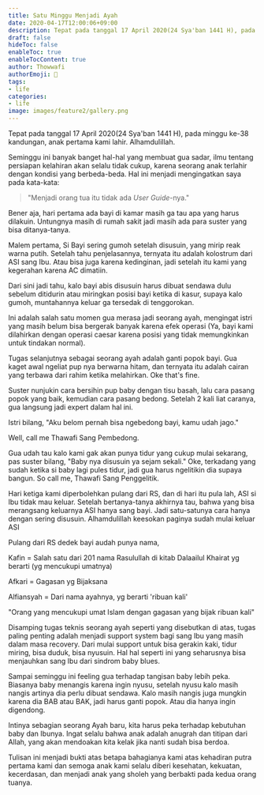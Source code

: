 ```yaml
---
title: Satu Minggu Menjadi Ayah
date: 2020-04-17T12:00:06+09:00
description: Tepat pada tanggal 17 April 2020(24 Sya'ban 1441 H), pada minggu ke-38 kandungan, anak pertama kami lahir. Alhamdulillah..
draft: false
hideToc: false
enableToc: true
enableTocContent: true
author: Thowwafi
authorEmoji: 🤖
tags:
- life
categories:
- life
image: images/feature2/gallery.png
---
```


Tepat pada tanggal 17 April 2020(24 Sya'ban 1441 H), pada minggu ke-38 kandungan, anak pertama kami lahir. Alhamdulillah.

Seminggu ini banyak banget hal-hal yang membuat gua sadar, ilmu tentang persiapan kelahiran akan selalu tidak cukup, karena seorang anak terlahir dengan kondisi yang berbeda-beda. Hal ini menjadi mengingatkan saya pada kata-kata:

> "Menjadi orang tua itu tidak ada _User Guide_-nya."

Bener aja, hari pertama ada bayi di kamar masih ga tau apa yang harus dilakuin. Untungnya masih di rumah sakit jadi masih ada para suster yang bisa ditanya-tanya.

Malem pertama, Si Bayi sering gumoh setelah disusuin, yang mirip reak warna putih. Setelah tahu penjelasannya, ternyata itu adalah kolostrum dari ASI sang Ibu. Atau bisa juga karena kedinginan, jadi setelah itu kami yang kegerahan karena AC dimatiin.

Dari sini jadi tahu, kalo bayi abis disusuin harus dibuat sendawa dulu sebelum ditidurin atau miringkan posisi bayi ketika di kasur, supaya kalo gumoh, muntahannya keluar ga tersedak di tenggorokan.

Ini adalah salah satu momen gua merasa jadi seorang ayah, mengingat istri yang masih belum bisa bergerak banyak karena efek operasi (Ya, bayi kami dilahirkan dengan operasi caesar karena posisi yang tidak memungkinkan untuk tindakan normal).

Tugas selanjutnya sebagai seorang ayah adalah ganti popok bayi. Gua kaget awal ngeliat pup nya berwarna hitam, dan ternyata itu adalah cairan yang terbawa dari rahim ketika melahirkan. Oke that's fine.

Suster nunjukin cara bersihin pup baby dengan tisu basah, lalu cara pasang popok yang baik, kemudian cara pasang bedong. Setelah 2 kali liat caranya, gua langsung jadi expert dalam hal ini.

Istri bilang, "Aku belom pernah bisa ngebedong bayi, kamu udah jago."

Well, call me Thawafi Sang Pembedong.

Gua udah tau kalo kami gak akan punya tidur yang cukup mulai sekarang, pas suster bilang, "Baby nya disusuin ya sejam sekali." Oke, terkadang yang sudah ketika si baby lagi pules tidur, jadi gua harus ngelitikin dia supaya bangun. So call me, Thawafi Sang Penggelitik.

Hari ketiga kami diperbolehkan pulang dari RS, dan di hari itu pula lah, ASI si Ibu tidak mau keluar. Setelah bertanya-tanya akhirnya tau, bahwa yang bisa merangsang keluarnya ASI hanya sang bayi. Jadi satu-satunya cara hanya dengan sering disusuin. Alhamdulillah keesokan paginya sudah mulai keluar ASI

Pulang dari RS dedek bayi audah punya nama,

Kafin = Salah satu dari 201 nama Rasulullah di kitab Dalaailul Khairat yg berarti (yg mencukupi umatnya)

Afkari = Gagasan yg Bijaksana

Alfiansyah = Dari nama ayahnya, yg berarti 'ribuan kali'

"Orang yang mencukupi umat Islam dengan gagasan yang bijak ribuan kali"

Disamping tugas teknis seorang ayah seperti yang disebutkan di atas, tugas paling penting adalah menjadi support system bagi sang Ibu yang masih dalam masa recovery. Dari mulai support untuk bisa gerakin kaki, tidur miring, bisa duduk, bisa nyusuin. Hal hal seperti ini yang seharusnya bisa menjauhkan sang Ibu dari sindrom baby blues.

Sampai seminggu ini feeling gua terhadap tangisan baby lebih peka. Biasanya baby menangis karena ingin nyusu, setelah nyusu kalo masih nangis artinya dia perlu dibuat sendawa. Kalo masih nangis juga mungkin karena dia BAB atau BAK, jadi harus ganti popok. Atau dia hanya ingin digendong.

Intinya sebagian seorang Ayah baru, kita harus peka terhadap kebutuhan baby dan Ibunya. Ingat selalu bahwa anak adalah anugrah dan titipan dari Allah, yang akan mendoakan kita kelak jika nanti sudah bisa berdoa.

Tulisan ini menjadi bukti atas betapa bahagianya kami atas kehadiran putra pertama kami dan semoga anak kami selalu diberi kesehatan, kekuatan, kecerdasan, dan menjadi anak yang sholeh yang berbakti pada kedua orang tuanya.